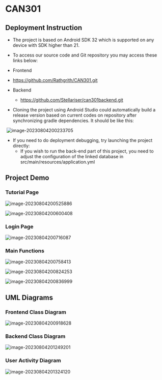 # CAN301

## Deployment Instruction

- The project is based on Android SDK 32 which is supported on any device with SDK higher than 21.

- To access our source code and Git repository you may access these links below:

-  Frontend

  -  https://github.com/Rathgrith/CAN301.git

- Backend

  - https://github.com/Stellariser/can301backend.git

    

-   Cloning the project using Android Studio could automatically build a release version based on current codes on repository after synchronizing gradle dependencies. It should be like this:

​                                ![image-20230804200233705](C:\Users\50502\AppData\Roaming\Typora\typora-user-images\image-20230804200233705.png)

- If you need to do deployment debugging, try launching the project directly: 
  - If you wish to run the back-end part of this project,  you need to adjust the configuration of the linked database in src/main/resources/application.yml

## Project Demo

### Tutorial Page 

![image-20230804200525886](C:\Users\50502\AppData\Roaming\Typora\typora-user-images\image-20230804200525886.png)

![image-20230804200600408](C:\Users\50502\AppData\Roaming\Typora\typora-user-images\image-20230804200600408.png)

### Login Page

![image-20230804200716087](C:\Users\50502\AppData\Roaming\Typora\typora-user-images\image-20230804200716087.png)



### Main Functions

![image-20230804200758413](C:\Users\50502\AppData\Roaming\Typora\typora-user-images\image-20230804200758413.png)

![image-20230804200824253](C:\Users\50502\AppData\Roaming\Typora\typora-user-images\image-20230804200824253.png)

![image-20230804200836999](C:\Users\50502\AppData\Roaming\Typora\typora-user-images\image-20230804200836999.png)



## UML Diagrams

### Frontend Class Diagram 

![image-20230804200918628](C:\Users\50502\AppData\Roaming\Typora\typora-user-images\image-20230804200918628.png)

### Backend Class Diagram

![image-20230804201249201](C:\Users\50502\AppData\Roaming\Typora\typora-user-images\image-20230804201249201.png)

### User Activity Diagram

![image-20230804201324120](C:\Users\50502\AppData\Roaming\Typora\typora-user-images\image-20230804201324120.png)
